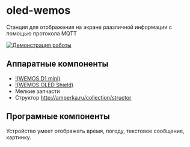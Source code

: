 # oled-wemos

Станция для отображения на экране раазличной информации с помощью протокола MQTT

[![Демонстрация работы](http://img.youtube.com/vi/x8hI9_JtbBE/0.jpg)](http://www.youtube.com/watch?v=x8hI9_JtbBE)


## Аппаратные компоненты
* [!(WEMOS D1 mini)](https://www.wemos.cc/product/d1-mini.html)
* [!(WEMOS OLED Shield)](https://www.wemos.cc/product/oled-shield.html)
* Мелкие запчасти
* Структор http://amperka.ru/collection/structor

## Програмные компоненты

Устройство умеет отображать время, погоду, текстовое сообщение, картинку. 

